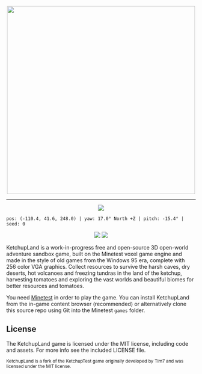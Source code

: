 <p align="center"><img width=500 src="https://media.discordapp.net/attachments/846323066752598042/955038773241061436/unknown.png"></p>

---

<p align="center"><img src="https://content.minetest.net/uploads/aed5c25f08.png"></p>

`pos: (-110.4, 41.6, 248.0) | yaw: 17.0° North +Z | pitch: -15.4° | seed: 0`

<p align="center">
	<img src="https://img.shields.io/discord/901329419984060526?color=6178c9&label=Discord">
	<img src="https://content.minetest.net/packages/danil_2461/ketchupland/shields/downloads/">
</p>

KetchupLand is a work-in-progress free and open-source 3D open-world adventure sandbox game, built on the Minetest voxel game engine and made in the style of old games from the Windows 95 era, complete with 256 color VGA graphics. Collect resources to survive the harsh caves, dry deserts, hot volcanoes and freezing tundras in the land of the ketchup, harvesting tomatoes and exploring the vast worlds and beautiful biomes for better resources and tomatoes.

You need [Minetest](https://minetest.net) in order to play the game. You can install KetchupLand from the in-game content browser (recommended) or alternatively clone this source repo using Git into the Minetest `games` folder.

## License
The KetchupLand game is licensed under the MIT license, including code and assets. For more info see the included LICENSE file.

<sup>KetchupLand is a fork of the KetchupTest game originally developed by Tim7 and was licensed under the MIT license.</sup>
